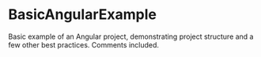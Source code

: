 BasicAngularExample
===================

Basic example of an Angular project, demonstrating project structure and a few other best practices. Comments included.
